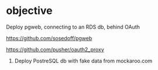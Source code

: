 # objective

Deploy pgweb, connecting to an RDS db, behind OAuth

https://github.com/sosedoff/pgweb

https://github.com/pusher/oauth2_proxy

1. Deploy PostreSQL db with fake data from mockaroo.com

